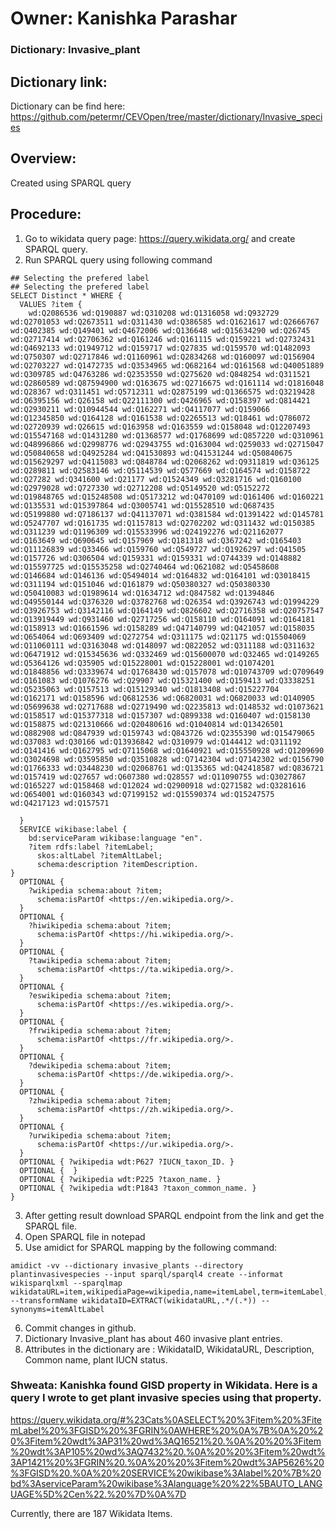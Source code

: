 # Owner: Kanishka Parashar
### Dictionary: Invasive_plant
## Dictionary link: 
Dictionary can be find here: https://github.com/petermr/CEVOpen/tree/master/dictionary/Invasive_species
## Overview:
Created using SPARQL query
## Procedure:
1. Go to wikidata query page: https://query.wikidata.org/ and create SPARQL query.
2. Run SPARQL query using following command
```
## Selecting the prefered label
## Selecting the prefered label
SELECT Distinct * WHERE {
  VALUES ?item {
    wd:Q2086536 wd:Q190887 wd:Q310208 wd:Q1316058 wd:Q932729 wd:Q2701053 wd:Q2673511 wd:Q311430 wd:Q386585 wd:Q1621617 wd:Q2666767 wd:Q402385 wd:Q149401 wd:Q4672006 wd:Q136648 wd:Q15634290 wd:Q26745 wd:Q2717414 wd:Q2706362 wd:Q161246 wd:Q161115 wd:Q159221 wd:Q2732431 wd:Q4692133 wd:Q1949712 wd:Q159717 wd:Q27835 wd:Q159570 wd:Q1482093 wd:Q750307 wd:Q2717846 wd:Q1160961 wd:Q2834268 wd:Q160097 wd:Q156904 wd:Q2703227 wd:Q1472735 wd:Q3534965 wd:Q682164 wd:Q161568 wd:Q40051889 wd:Q309785 wd:Q4763286 wd:Q2353550 wd:Q275620 wd:Q848254 wd:Q311521 wd:Q2860589 wd:Q87594900 wd:Q163675 wd:Q2716675 wd:Q161114 wd:Q1816048 wd:Q28367 wd:Q311451 wd:Q5712311 wd:Q2875199 wd:Q1366575 wd:Q3219428 wd:Q6395156 wd:Q26158 wd:Q22111300 wd:Q426965 wd:Q158397 wd:Q814421 wd:Q2930211 wd:Q10944544 wd:Q162271 wd:Q4117077 wd:Q159066 wd:Q12345850 wd:Q164128 wd:Q161538 wd:Q2265513 wd:Q18461 wd:Q786072 wd:Q2720939 wd:Q26615 wd:Q163958 wd:Q163559 wd:Q158048 wd:Q12207493 wd:Q15547168 wd:Q1431280 wd:Q1368577 wd:Q1768699 wd:Q857220 wd:Q310961 wd:Q48996866 wd:Q2998776 wd:Q2943755 wd:Q163004 wd:Q259033 wd:Q2715047 wd:Q50840658 wd:Q4925284 wd:Q41530893 wd:Q41531244 wd:Q50840675 wd:Q15629297 wd:Q4115083 wd:Q848784 wd:Q2068262 wd:Q9311819 wd:Q36125 wd:Q289811 wd:Q2583146 wd:Q5114539 wd:Q577669 wd:Q164574 wd:Q158722 wd:Q27282 wd:Q341600 wd:Q21177 wd:Q1524349 wd:Q3281716 wd:Q160100 wd:Q2979028 wd:Q727330 wd:Q2712208 wd:Q5149520 wd:Q5152272 wd:Q19848765 wd:Q15248508 wd:Q5173212 wd:Q470109 wd:Q161406 wd:Q160221 wd:Q135531 wd:Q15397864 wd:Q3005741 wd:Q15528510 wd:Q687435 wd:Q5199880 wd:Q7186137 wd:Q41137071 wd:Q381584 wd:Q1391422 wd:Q145781 wd:Q5247707 wd:Q161735 wd:Q1157813 wd:Q2702202 wd:Q311432 wd:Q150385 wd:Q311239 wd:Q1196309 wd:Q15533996 wd:Q24192276 wd:Q21162077 wd:Q163649 wd:Q690645 wd:Q157969 wd:Q181318 wd:Q367242 wd:Q165403 wd:Q11126839 wd:Q33466 wd:Q159760 wd:Q549727 wd:Q1926297 wd:Q41505 wd:Q157726 wd:Q306504 wd:Q159331 wd:Q159331 wd:Q744339 wd:Q148882 wd:Q15597725 wd:Q15535258 wd:Q2740464 wd:Q621082 wd:Q5458608 wd:Q146684 wd:Q146136 wd:Q5494014 wd:Q164832 wd:Q164101 wd:Q3018415 wd:Q311194 wd:Q151046 wd:Q161879 wd:Q50380327 wd:Q50380330 wd:Q50410083 wd:Q1989614 wd:Q1634712 wd:Q847582 wd:Q1394846 wd:Q49550144 wd:Q376320 wd:Q3782768 wd:Q26354 wd:Q3926743 wd:Q1994229 wd:Q3926753 wd:Q3142116 wd:Q164149 wd:Q826602 wd:Q2716358 wd:Q20757547 wd:Q13919449 wd:Q931460 wd:Q2717256 wd:Q158110 wd:Q164091 wd:Q164181 wd:Q158913 wd:Q1661596 wd:Q158289 wd:Q47140799 wd:Q421057 wd:Q158035 wd:Q654064 wd:Q693409 wd:Q272754 wd:Q311175 wd:Q21175 wd:Q15504069 wd:Q11060111 wd:Q3163048 wd:Q148097 wd:Q822052 wd:Q311188 wd:Q311632 wd:Q6471912 wd:Q15345636 wd:Q332469 wd:Q15600070 wd:Q32465 wd:Q149265 wd:Q5364126 wd:Q35905 wd:Q15228001 wd:Q15228001 wd:Q1074201 wd:Q1848856 wd:Q3339674 wd:Q1768430 wd:Q157078 wd:Q10743709 wd:Q709649 wd:Q161083 wd:Q1076276 wd:Q29907 wd:Q15321400 wd:Q159413 wd:Q3338251 wd:Q5235063 wd:Q157513 wd:Q15129340 wd:Q1813408 wd:Q15227704 wd:Q162171 wd:Q158596 wd:Q6812536 wd:Q6820031 wd:Q6820033 wd:Q140905 wd:Q5699638 wd:Q2717688 wd:Q2719490 wd:Q2235813 wd:Q148532 wd:Q1073621 wd:Q158517 wd:Q15377318 wd:Q157307 wd:Q899338 wd:Q160407 wd:Q158130 wd:Q158875 wd:Q21310666 wd:Q20480616 wd:Q1040814 wd:Q13426501 wd:Q882908 wd:Q847939 wd:Q159743 wd:Q843726 wd:Q2355390 wd:Q15479065 wd:Q37083 wd:Q30166 wd:Q13936842 wd:Q310979 wd:Q144412 wd:Q311192 wd:Q141416 wd:Q162795 wd:Q7115068 wd:Q1640921 wd:Q15550928 wd:Q1209690 wd:Q3024698 wd:Q3595850 wd:Q3510828 wd:Q7142304 wd:Q7142302 wd:Q156790 wd:Q1766333 wd:Q3448230 wd:Q2068761 wd:Q135365 wd:Q42418587 wd:Q836721 wd:Q157419 wd:Q27657 wd:Q607380 wd:Q28557 wd:Q11090755 wd:Q3027867 wd:Q165227 wd:Q158468 wd:Q12024 wd:Q2900918 wd:Q271582 wd:Q3281616 wd:Q654001 wd:Q160343 wd:Q7199152 wd:Q15590374 wd:Q15247575 wd:Q4217123 wd:Q157571

  }
  SERVICE wikibase:label {
    bd:serviceParam wikibase:language "en".
    ?item rdfs:label ?itemLabel;
      skos:altLabel ?itemAltLabel;
      schema:description ?itemDescription.
}
  OPTIONAL {
    ?wikipedia schema:about ?item;
      schema:isPartOf <https://en.wikipedia.org/>.
  }
  OPTIONAL {
    ?hiwikipedia schema:about ?item;
      schema:isPartOf <https://hi.wikipedia.org/>.
  }
  OPTIONAL {
    ?tawikipedia schema:about ?item;
      schema:isPartOf <https://ta.wikipedia.org/>.
  }
  OPTIONAL {
    ?eswikipedia schema:about ?item;
      schema:isPartOf <https://es.wikipedia.org/>.
  }
  OPTIONAL {
    ?frwikipedia schema:about ?item;
      schema:isPartOf <https://fr.wikipedia.org/>.
  }
  OPTIONAL {
    ?dewikipedia schema:about ?item;
      schema:isPartOf <https://de.wikipedia.org/>.
  }
  OPTIONAL {
    ?zhwikipedia schema:about ?item;
      schema:isPartOf <https://zh.wikipedia.org/>.
  }
  OPTIONAL {
    ?urwikipedia schema:about ?item;
      schema:isPartOf <https://ur.wikipedia.org/>.
  }
  OPTIONAL { ?wikipedia wdt:P627 ?IUCN_taxon_ID. }
  OPTIONAL {  }
  OPTIONAL { ?wikipedia wdt:P225 ?taxon_name. }
  OPTIONAL { ?wikipedia wdt:P1843 ?taxon_common_name. }
} 

```

3. After getting result download SPARQL endpoint from the link and get the SPARQL file.
4. Open SPARQL file in notepad
5. Use amidict for SPARQL mapping by the following command:

``` 
amidict -vv --dictionary invasive_plants --directory plantinvasivespecies --input sparql/sparql4 create --informat wikisparqlxml --sparqlmap wikidataURL=item,wikipediaPage=wikipedia,name=itemLabel,term=itemLabel,Description=itemDescription,_p627_iucn_taxonid=ICUN_taxon_ID,_p225_taxon_name=taxon_name,_p1843_taxon_common_name=t --transformName wikidataID=EXTRACT(wikidataURL,.*/(.*)) --synonyms=itemAltLabel 

```


6. Commit changes in github.
7. Dictionary Invasive_plant has about 460 invasive plant entries. 
8. Attributes in the dictionary are : WikidataID, WikidataURL, Description, Common name, plant IUCN status.


### Shweata: Kanishka found GISD property in Wikidata. Here is a query I wrote to get plant invasive species using that property. 
https://query.wikidata.org/#%23Cats%0ASELECT%20%3Fitem%20%3FitemLabel%20%3FGISD%20%3FGRIN%0AWHERE%20%0A%7B%0A%20%20%3Fitem%20wdt%3AP31%20wd%3AQ16521%20.%0A%20%20%3Fitem%20wdt%3AP105%20wd%3AQ7432%20.%0A%20%20%3Fitem%20wdt%3AP1421%20%3FGRIN%20.%0A%20%20%3Fitem%20wdt%3AP5626%20%3FGISD%20.%0A%20%20SERVICE%20wikibase%3Alabel%20%7B%20bd%3AserviceParam%20wikibase%3Alanguage%20%22%5BAUTO_LANGUAGE%5D%2Cen%22.%20%7D%0A%7D

Currently, there are 187 Wikidata Items. 
